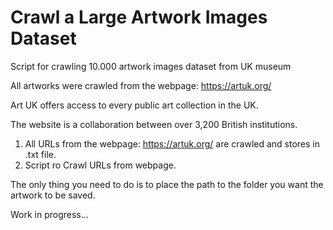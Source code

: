 # Crawl a Large Artwork Images Dataset 
Script for crawling 10.000 artwork images dataset from UK museum

All artworks were crawled from the webpage: https://artuk.org/

Art UK offers access to every public art collection in the UK.
 
The website is a collaboration between over 3,200 British institutions.

1. All URLs from the webpage: https://artuk.org/ are crawled and stores in .txt file.
2. Script ro Crawl URLs from webpage.
 





The only thing you need to do is to place the path to the folder you want the artwork to be saved.

Work in progress...
 
